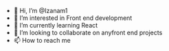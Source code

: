 - 👋 Hi, I’m @Izanam1
- 👀 I’m interested in Front end development 
- 🌱 I’m currently learning React 
- 💞️ I’m looking to collaborate on anyfront end projects 
- 📫 How to reach me 

<!---
Izanam1/Izanam1 is a ✨ special ✨ repository because its `README.md` (this file) appears on your GitHub profile.
You can click the Preview link to take a look at your changes.
--->
